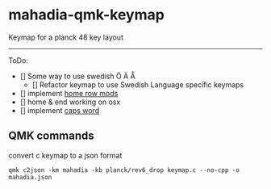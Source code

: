 # mahadia-qmk-keymap

Keymap for a planck 48 key layout

---
ToDo:
- [] Some way to use swedish Ö Ä Å
  - [] Refactor keymap to use Swedish Language specific keymaps
- [] implement [home row mods]()
- [] home & end working on osx
- [] implement [caps word](https://github.com/qmk/qmk_firmware/blob/master/users/drashna/keyrecords/capwords.md)


## QMK commands
convert c keymap to a json format
```
qmk c2json -km mahadia -kb planck/rev6_drop keymap.c --no-cpp -o mahadia.json
```
